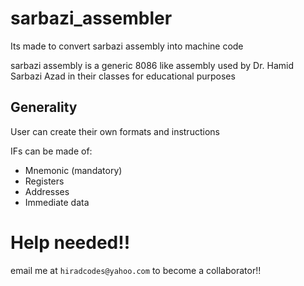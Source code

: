 # sarbazi_assembler
Its made to convert sarbazi assembly into machine code

sarbazi assembly is a generic 8086 like assembly used by Dr. Hamid Sarbazi Azad in their classes for educational purposes

## Generality
User can create their own formats and instructions

IFs can be made of:
* Mnemonic (mandatory)
* Registers 
* Addresses
* Immediate data

# Help needed!!
email me at `hiradcodes@yahoo.com` to become a collaborator!!
